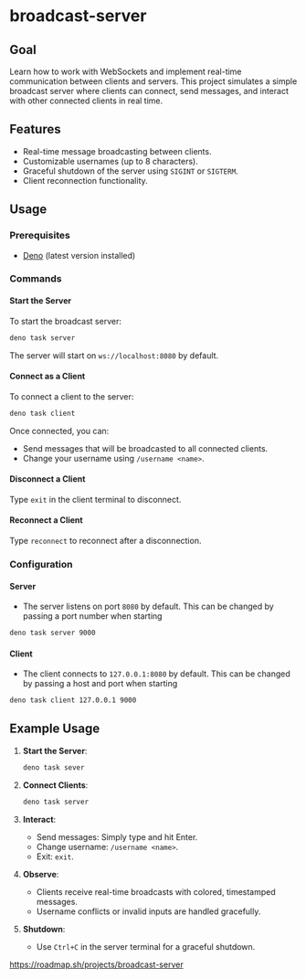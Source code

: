 # broadcast-server

## Goal

Learn how to work with WebSockets and implement real-time communication between clients and servers. This project simulates a simple broadcast server where clients can connect, send messages, and interact with other connected clients in real time.

## Features

- Real-time message broadcasting between clients.
- Customizable usernames (up to 8 characters).
- Graceful shutdown of the server using `SIGINT` or `SIGTERM`.
- Client reconnection functionality.

## Usage

### Prerequisites

- [Deno](https://deno.land/) (latest version installed)

### Commands

#### Start the Server

To start the broadcast server:

```bash
deno task server
```

The server will start on `ws://localhost:8080` by default.

#### Connect as a Client

To connect a client to the server:

```bash
deno task client
```

Once connected, you can:

- Send messages that will be broadcasted to all connected clients.
- Change your username using `/username <name>`.

#### Disconnect a Client

Type `exit` in the client terminal to disconnect.

#### Reconnect a Client

Type `reconnect` to reconnect after a disconnection.

### Configuration

#### Server

- The server listens on port `8080` by default. This can be changed by passing a port number when starting

```bash
deno task server 9000
```

#### Client

- The client connects to `127.0.0.1:8080` by default. This can be changed by passing a host and port when starting

```bash
deno task client 127.0.0.1 9000
```

## Example Usage

1. **Start the Server**:

   ```bash
   deno task sever
   ```

2. **Connect Clients**:

   ```bash
   deno task server
   ```

3. **Interact**:

   - Send messages: Simply type and hit Enter.
   - Change username: `/username <name>`.
   - Exit: `exit`.

4. **Observe**:

   - Clients receive real-time broadcasts with colored, timestamped messages.
   - Username conflicts or invalid inputs are handled gracefully.

5. **Shutdown**:
   - Use `Ctrl+C` in the server terminal for a graceful shutdown.

https://roadmap.sh/projects/broadcast-server
